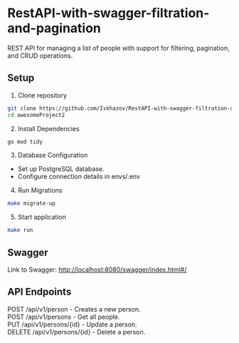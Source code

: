 # RestAPI-with-swagger-filtration-and-pagination
REST API for managing a list of people with support for filtering, pagination, and CRUD operations.
## Setup
1. Clone repository
```sh
git clone https://github.com/Iskhazov/RestAPI-with-swagger-filtration-and-pagination.git
cd awesomeProject2
```
2. Install Dependencies
 ```sh
go mod tidy
```
3. Database Configuration  
* Set up PostgreSQL database.  
* Configure connection details in envs/.env
4. Run Migrations
 ```sh
make migrate-up
```
5. Start application
 ```sh
make run
```
## Swagger
Link to Swagger: [http://localhost:8080/swagger/index.html#/](http://localhost:8080/swagger/index.html#/)
## API Endpoints
POST /api/v1/person - Creates a new person.  
POST /api/v1/persons - Get all people.  
PUT /api/v1/persons/{id} - Update a person.  
DELETE /api/v1/persons/{id} - Delete a person.  

